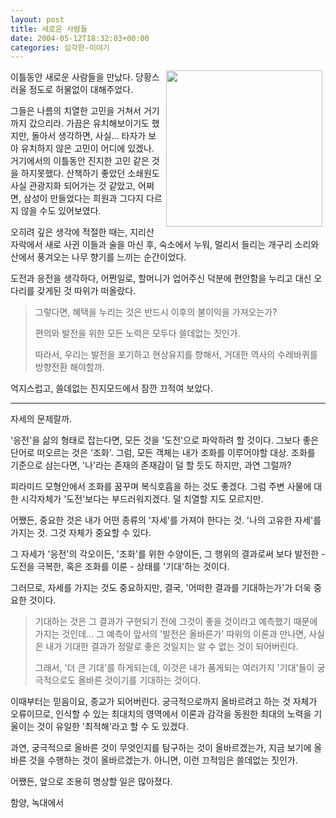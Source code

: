 ```yaml
---
layout: post
title: 새로운 사람들
date: 2004-05-12T18:32:03+00:00
categories: 심각한-이야기
---
```

<img src="http://jinto.pe.kr/photo/f300_4/PICT0147.jpg" width="250" align="right" hspace="5" />이틀동안 새로운 사람들을 만났다. 당황스러울 정도로 허물없이 대해주었다.

그들은 나름의 치열한 고민을 거쳐서 거기까지 갔으리라. 가끔은 유치해보이기도 했지만, 돌아서 생각하면, 사실... 타자가 보아 유치하지 않은 고민이 어디에 있겠나. 거기에서의 이틀동안 진지한 고민 같은 것을 하지못했다. 산책하기 좋았던 소쇄원도 사실 관광지화 되어가는 것 같았고, 어쩌면, 삼성이 만들었다는 희원과 그다지 다르지 않을 수도 있어보였다.

오히려 깊은 생각에 적절한 때는, 지리산 자락에서 새로 사귄 이들과 술을 마신 후, 숙소에서 누워, 멀리서 들리는 개구리 소리와 산에서 풍겨오는 나무 향기를 느끼는 순간이었다.

도전과 응전을 생각하다, 어쩐일로, 할머니가 업어주신 덕분에 편안함을 누리고 대신 오다리를 갖게된 것 따위가 떠올랐다.

<blockquote>
그렇다면, 혜택을 누리는 것은 반드시 이후의 불이익을 가져오는가?

편의와 발전을 위한 모든 노력은 모두다 쓸데없는 짓인가.

따라서, 우리는 발전을 포기하고 현상유지를 향해서, 거대한 역사의 수레바퀴를 방향전환 해야할까.</blockquote>

억지스럽고, 쓸데없는 진지모드에서 잠깐 끄적여 보았다.

<hr />

자세의 문제랄까.

'응전'을 삶의 형태로 잡는다면, 모든 것을 '도전'으로 파악하려 할 것이다. 그보다 좋은 단어로 떠오르는 것은 '조화'. 그럼, 모든 객체는 내가 조화를 이루어야할 대상. 조화를 기준으로 삼는다면, '나'라는 존재의 존재감이 덜 할 듯도 하지만, 과연 그럴까?

피라미드 모형안에서 조화를 꿈꾸며 복식호흡을 하는 것도 좋겠다. 그럼 주변 사물에 대한 시각자체가 '도전'보다는 부드러워지겠다. 덜 치열할 지도 모르지만.

어쨌든, 중요한 것은 내가 어떤 종류의 '자세'를 가져야 한다는 것. '나의 고유한 자세'를 가지는 것. 그것 자체가 중요할 수 있다.

그 자세가 '응전'의 각오이든, '조화'를 위한 수양이든, 그 행위의 결과로써 보다 발전한 - 도전을 극복한, 혹은 조화를 이룬 - 상태를 '기대'하는 것이다.

그러므로, 자세를 가지는 것도 중요하지만, 결국, '어떠한 결과를 기대하는가'가 더욱 중요한 것이다.

<blockquote>
기대하는 것은 그 결과가 구현되기 전에 그것이 좋을 것이라고 예측했기 때문에 가지는 것인데... 그 예측이 앞서의 '발전은 올바른가' 따위의 이론과 만나면, 사실은 내가 기대한 결과가 정말로 좋은 것일지는 알 수 없는 것이 되어버린다.

그래서, '더 큰 기대'를 하게되는데, 이것은 내가 품게되는 여러가지 '기대'들이 궁극적으로도 올바른 것이기를 기대하는 것이다.</blockquote>

이때부터는 믿음이요, 종교가 되어버린다. 궁극적으로까지 올바르려고 하는 것 자체가 오류이므로, 인식할 수 있는 최대치의 영역에서 이론과 감각을 동원한 최대의 노력을 기울이는 것이 유일한 '최적해'라고 할 수 도 있겠다.

과연, 궁극적으로 올바른 것이 무엇인지를 탐구하는 것이 올바르겠는가, 지금 보기에 올바른 것을 수행하는 것이 올바르겠는가. 아니면, 이런 끄적임은 쓸데없는 짓인가.

어쨌든, 앞으로 조용히 명상할 일은 많아졌다.

함양, 녹대에서
